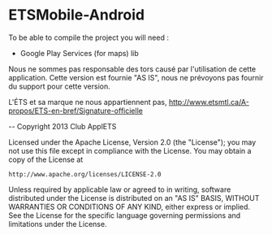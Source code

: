 ETSMobile-Android
=================

To be able to compile the project you will need : 

* Google Play Services (for maps) lib

Nous ne sommes pas responsable des tors causé par l'utilisation de cette application. Cette version est fournie "AS IS", 
nous ne prévoyons pas fournir du support pour cette version.

L'ÉTS et sa marque ne nous appartiennent pas, http://www.etsmtl.ca/A-propos/ETS-en-bref/Signature-officielle

--
  Copyright 2013 Club ApplETS
  
  Licensed under the Apache License, Version 2.0 (the "License");
  you may not use this file except in compliance with the License.
  You may obtain a copy of the License at
  
    http://www.apache.org/licenses/LICENSE-2.0
  
  Unless required by applicable law or agreed to in writing, software
  distributed under the License is distributed on an "AS IS" BASIS,
  WITHOUT WARRANTIES OR CONDITIONS OF ANY KIND, either express or implied.
  See the License for the specific language governing permissions and
  limitations under the License.

